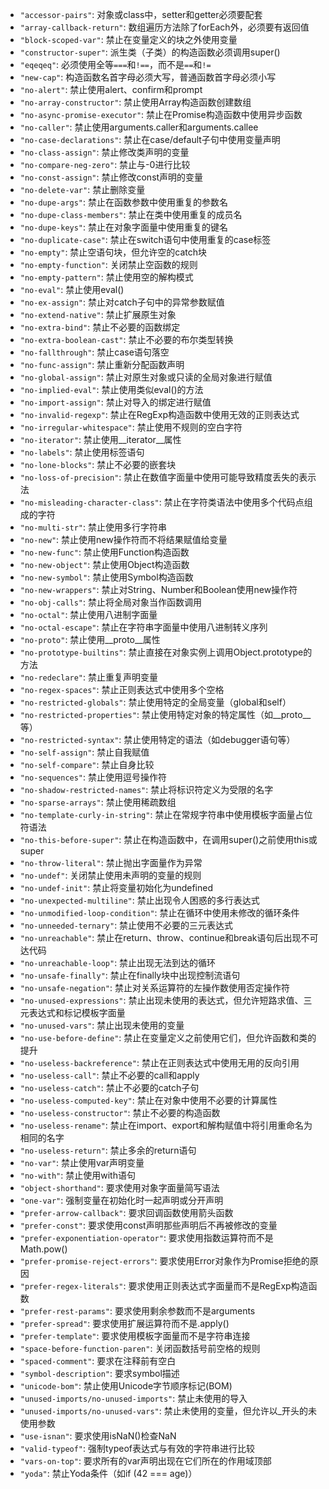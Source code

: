 - `"accessor-pairs"`: 对象或class中，setter和getter必须要配套
- `"array-callback-return"`: 数组遍历方法除了forEach外，必须要有返回值
- `"block-scoped-var"`: 禁止在变量定义的块之外使用变量
- `"constructor-super"`: 派生类（子类）的构造函数必须调用super()
- `"eqeqeq"`: 必须使用全等`===`和`!==`，而不是`==`和`!=`
- `"new-cap"`: 构造函数名首字母必须大写，普通函数首字母必须小写
- `"no-alert"`: 禁止使用alert、confirm和prompt
- `"no-array-constructor"`: 禁止使用Array构造函数创建数组
- `"no-async-promise-executor"`: 禁止在Promise构造函数中使用异步函数
- `"no-caller"`: 禁止使用arguments.caller和arguments.callee
- `"no-case-declarations"`: 禁止在case/default子句中使用变量声明
- `"no-class-assign"`: 禁止修改类声明的变量
- `"no-compare-neg-zero"`: 禁止与-0进行比较
- `"no-const-assign"`: 禁止修改const声明的变量
- `"no-delete-var"`: 禁止删除变量
- `"no-dupe-args"`: 禁止在函数参数中使用重复的参数名
- `"no-dupe-class-members"`: 禁止在类中使用重复的成员名
- `"no-dupe-keys"`: 禁止在对象字面量中使用重复的键名
- `"no-duplicate-case"`: 禁止在switch语句中使用重复的case标签
- `"no-empty"`: 禁止空语句块，但允许空的catch块
- `"no-empty-function"`: 关闭禁止空函数的规则
- `"no-empty-pattern"`: 禁止使用空的解构模式
- `"no-eval"`: 禁止使用eval()
- `"no-ex-assign"`: 禁止对catch子句中的异常参数赋值
- `"no-extend-native"`: 禁止扩展原生对象
- `"no-extra-bind"`: 禁止不必要的函数绑定
- `"no-extra-boolean-cast"`: 禁止不必要的布尔类型转换
- `"no-fallthrough"`: 禁止case语句落空
- `"no-func-assign"`: 禁止重新分配函数声明
- `"no-global-assign"`: 禁止对原生对象或只读的全局对象进行赋值
- `"no-implied-eval"`: 禁止使用类似eval()的方法
- `"no-import-assign"`: 禁止对导入的绑定进行赋值
- `"no-invalid-regexp"`: 禁止在RegExp构造函数中使用无效的正则表达式
- `"no-irregular-whitespace"`: 禁止使用不规则的空白字符
- `"no-iterator"`: 禁止使用__iterator__属性
- `"no-labels"`: 禁止使用标签语句
- `"no-lone-blocks"`: 禁止不必要的嵌套块
- `"no-loss-of-precision"`: 禁止在数值字面量中使用可能导致精度丢失的表示法
- `"no-misleading-character-class"`: 禁止在字符类语法中使用多个代码点组成的字符
- `"no-multi-str"`: 禁止使用多行字符串
- `"no-new"`: 禁止使用new操作符而不将结果赋值给变量
- `"no-new-func"`: 禁止使用Function构造函数
- `"no-new-object"`: 禁止使用Object构造函数
- `"no-new-symbol"`: 禁止使用Symbol构造函数
- `"no-new-wrappers"`: 禁止对String、Number和Boolean使用new操作符
- `"no-obj-calls"`: 禁止将全局对象当作函数调用
- `"no-octal"`: 禁止使用八进制字面量
- `"no-octal-escape"`: 禁止在字符串字面量中使用八进制转义序列
- `"no-proto"`: 禁止使用__proto__属性
- `"no-prototype-builtins"`: 禁止直接在对象实例上调用Object.prototype的方法
- `"no-redeclare"`: 禁止重复声明变量
- `"no-regex-spaces"`: 禁止正则表达式中使用多个空格
- `"no-restricted-globals"`: 禁止使用特定的全局变量（global和self）
- `"no-restricted-properties"`: 禁止使用特定对象的特定属性（如__proto__等）
- `"no-restricted-syntax"`: 禁止使用特定的语法（如debugger语句等）
- `"no-self-assign"`: 禁止自我赋值
- `"no-self-compare"`: 禁止自身比较
- `"no-sequences"`: 禁止使用逗号操作符
- `"no-shadow-restricted-names"`: 禁止将标识符定义为受限的名字
- `"no-sparse-arrays"`: 禁止使用稀疏数组
- `"no-template-curly-in-string"`: 禁止在常规字符串中使用模板字面量占位符语法
- `"no-this-before-super"`: 禁止在构造函数中，在调用super()之前使用this或super
- `"no-throw-literal"`: 禁止抛出字面量作为异常
- `"no-undef"`: 关闭禁止使用未声明的变量的规则
- `"no-undef-init"`: 禁止将变量初始化为undefined
- `"no-unexpected-multiline"`: 禁止出现令人困惑的多行表达式
- `"no-unmodified-loop-condition"`: 禁止在循环中使用未修改的循环条件
- `"no-unneeded-ternary"`: 禁止使用不必要的三元表达式
- `"no-unreachable"`: 禁止在return、throw、continue和break语句后出现不可达代码
- `"no-unreachable-loop"`: 禁止出现无法到达的循环
- `"no-unsafe-finally"`: 禁止在finally块中出现控制流语句
- `"no-unsafe-negation"`: 禁止对关系运算符的左操作数使用否定操作符
- `"no-unused-expressions"`: 禁止出现未使用的表达式，但允许短路求值、三元表达式和标记模板字面量
- `"no-unused-vars"`: 禁止出现未使用的变量
- `"no-use-before-define"`: 禁止在变量定义之前使用它们，但允许函数和类的提升
- `"no-useless-backreference"`: 禁止在正则表达式中使用无用的反向引用
- `"no-useless-call"`: 禁止不必要的call和apply
- `"no-useless-catch"`: 禁止不必要的catch子句
- `"no-useless-computed-key"`: 禁止在对象中使用不必要的计算属性
- `"no-useless-constructor"`: 禁止不必要的构造函数
- `"no-useless-rename"`: 禁止在import、export和解构赋值中将引用重命名为相同的名字
- `"no-useless-return"`: 禁止多余的return语句
- `"no-var"`: 禁止使用var声明变量
- `"no-with"`: 禁止使用with语句
- `"object-shorthand"`: 要求使用对象字面量简写语法
- `"one-var"`: 强制变量在初始化时一起声明或分开声明
- `"prefer-arrow-callback"`: 要求回调函数使用箭头函数
- `"prefer-const"`: 要求使用const声明那些声明后不再被修改的变量
- `"prefer-exponentiation-operator"`: 要求使用指数运算符而不是Math.pow()
- `"prefer-promise-reject-errors"`: 要求使用Error对象作为Promise拒绝的原因
- `"prefer-regex-literals"`: 要求使用正则表达式字面量而不是RegExp构造函数
- `"prefer-rest-params"`: 要求使用剩余参数而不是arguments
- `"prefer-spread"`: 要求使用扩展运算符而不是.apply()
- `"prefer-template"`: 要求使用模板字面量而不是字符串连接
- `"space-before-function-paren"`: 关闭函数括号前空格的规则
- `"spaced-comment"`: 要求在注释前有空白
- `"symbol-description"`: 要求symbol描述
- `"unicode-bom"`: 禁止使用Unicode字节顺序标记(BOM)
- `"unused-imports/no-unused-imports"`: 禁止未使用的导入
- `"unused-imports/no-unused-vars"`: 禁止未使用的变量，但允许以_开头的未使用参数
- `"use-isnan"`: 要求使用isNaN()检查NaN
- `"valid-typeof"`: 强制typeof表达式与有效的字符串进行比较
- `"vars-on-top"`: 要求所有的var声明出现在它们所在的作用域顶部
- `"yoda"`: 禁止Yoda条件（如if (42 === age)）
